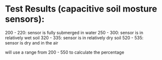 # Test Results (capacitive soil mosture sensors):

200 - 220: sensor is fully submerged in water
250 - 300: sensor is in relatively wet soil
320 - 335: sensor is in relatively dry soil
520 - 535: sensor is dry and in the air 


will use a range from 200 - 550 to calculate the percentage

